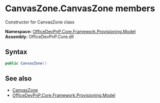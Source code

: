 # CanvasZone.CanvasZone members 
 Constructor for CanvasZone class   

**Namespace:** [OfficeDevPnP.Core.Framework.Provisioning.Model](OfficeDevPnP.Core.Framework.Provisioning.Model.md)  
**Assembly:** OfficeDevPnP.Core.dll  
## Syntax
```C#
public CanvasZone()
```
## See also
- [CanvasZone](OfficeDevPnP.Core.Framework.Provisioning.Model.CanvasZone.md)
- [OfficeDevPnP.Core.Framework.Provisioning.Model](OfficeDevPnP.Core.Framework.Provisioning.Model.md)
